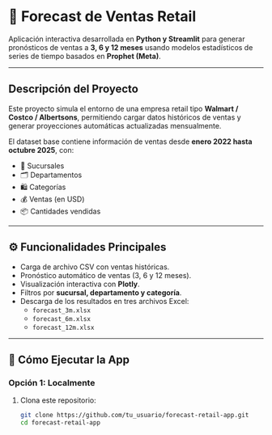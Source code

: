 # 🛒 Forecast de Ventas Retail

Aplicación interactiva desarrollada en **Python y Streamlit** para generar pronósticos de ventas a **3, 6 y 12 meses** usando modelos estadísticos de series de tiempo basados en **Prophet (Meta)**.

---

## Descripción del Proyecto

Este proyecto simula el entorno de una empresa retail tipo **Walmart / Costco / Albertsons**, permitiendo cargar datos históricos de ventas y generar proyecciones automáticas actualizadas mensualmente.

El dataset base contiene información de ventas desde **enero 2022 hasta octubre 2025**, con:
- 🏬 Sucursales  
- 🗂️ Departamentos  
- 🛍️ Categorías  
- 💰 Ventas (en USD)  
- 📦 Cantidades vendidas  

---

## ⚙️ Funcionalidades Principales

- Carga de archivo CSV con ventas históricas.  
- Pronóstico automático de ventas (3, 6 y 12 meses).  
- Visualización interactiva con **Plotly**.  
- Filtros por **sucursal, departamento y categoría**.  
- Descarga de los resultados en tres archivos Excel:
  - `forecast_3m.xlsx`
  - `forecast_6m.xlsx`
  - `forecast_12m.xlsx`

---

## 🚀 Cómo Ejecutar la App

### Opción 1: Localmente
1. Clona este repositorio:
   ```bash
   git clone https://github.com/tu_usuario/forecast-retail-app.git
   cd forecast-retail-app
